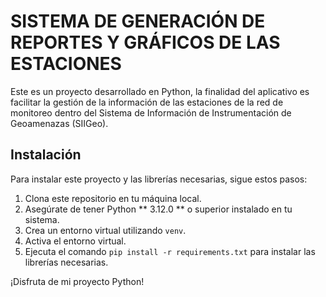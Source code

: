 # SISTEMA DE GENERACIÓN DE REPORTES Y GRÁFICOS DE LAS ESTACIONES

Este es un proyecto desarrollado en Python, la finalidad del aplicativo es facilitar la gestión de la información de las estaciones de la red de monitoreo dentro del Sistema de Información de Instrumentación de Geoamenazas (SIIGeo).

## Instalación

Para instalar este proyecto y las librerías necesarias, sigue estos pasos:

1. Clona este repositorio en tu máquina local.
2. Asegúrate de tener Python ** 3.12.0 ** o superior instalado en tu sistema.
3. Crea un entorno virtual utilizando `venv`.
4. Activa el entorno virtual.
5. Ejecuta el comando `pip install -r requirements.txt` para instalar las librerías necesarias.

¡Disfruta de mi proyecto Python!
